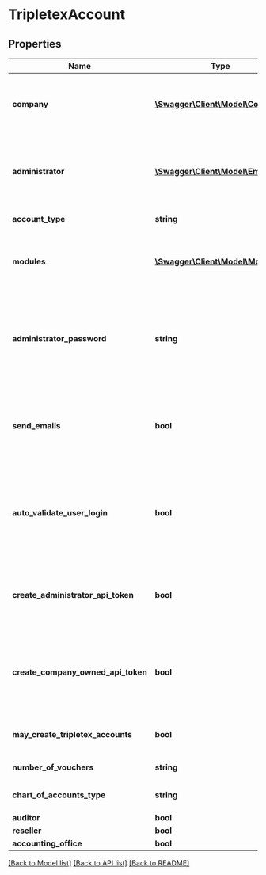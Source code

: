 # TripletexAccount

## Properties
Name | Type | Description | Notes
------------ | ------------- | ------------- | -------------
**company** | [**\Swagger\Client\Model\Company**](Company.md) | Information about the company to create. Supply as much info as you have, but at least name, type and address. | 
**administrator** | [**\Swagger\Client\Model\Employee**](Employee.md) | Employee to create. Department on this object will also be created if supplied. If null a dummy user and department will be created instead | [optional] 
**account_type** | **string** | Is this a test account or a paying account? | 
**modules** | [**\Swagger\Client\Model\Modules**](Modules.md) | Modules (functionality in the application) to activate for the newly created account. Some modules have extra costs. | 
**administrator_password** | **string** | Password for the administrator user to create. Not a part of the administrator employee object since this is a value that never can be read (it is salted and hashed before storing) | 
**send_emails** | **bool** | Should the regular creation emails be sent to the company created and its users? If false you probably want to set autoValidateUserLogin to true | [optional] 
**auto_validate_user_login** | **bool** | If true, the users created will be allowed to log in without validating their email address. ONLY USE THIS IF YOU ALREADY HAVE VALIDATED THE USER EMAILS. | [optional] 
**create_administrator_api_token** | **bool** | Create an API token for the administrator user for the consumer token used during this call. The token will be returned in the response. | [optional] 
**create_company_owned_api_token** | **bool** | Create an API token for the company to use to call their clients, only possible for accounting and auditor accounts. The token will be returned in the response. | [optional] 
**may_create_tripletex_accounts** | **bool** | Should the company we are creating be able to create new Tripletex accounts? | [optional] 
**number_of_vouchers** | **string** | Used to calculate prices. | 
**chart_of_accounts_type** | **string** | The chart of accounts to use for the new company | [optional] 
**auditor** | **bool** |  | [optional] 
**reseller** | **bool** |  | [optional] 
**accounting_office** | **bool** |  | [optional] 

[[Back to Model list]](../README.md#documentation-for-models) [[Back to API list]](../README.md#documentation-for-api-endpoints) [[Back to README]](../README.md)


